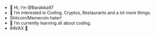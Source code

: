 - 👋 Hi, I’m @Barabba97
- 👀 I’m interested in Coding, Cryptos, Restaurants and a lot more things.
- Shitcoin/Memecoin hater! 
- 🌱 I’m currently learning all about coding.
- #AVAX 🔺 

<!---
Barabba97/Barabba97 is a ✨ special ✨ repository because its `README.md` (this file) appears on your GitHub profile.
You can click the Preview link to take a look at your changes.
--->
